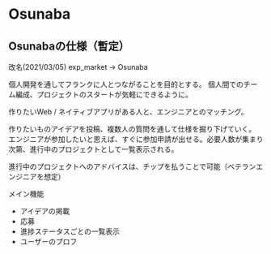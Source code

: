 # Osunaba
## Osunabaの仕様（暫定）

改名(2021/03/05)
exp_market → Osunaba

個人開発を通してフランクに人とつながることを目的とする。
個人間でのチーム編成、プロジェクトのスタートが気軽にできるように。

作りたいWeb / ネイティブアプリがある人と、エンジニアとのマッチング。

作りたいものアイデアを投稿、複数人の質問を通して仕様を掘り下げていく。
エンジニアが参加したいと思えば、すぐに参加申請が出せる。必要人数が集まり次第、進行中のプロジェクトとして一覧表示される。

進行中のプロジェクトへのアドバイスは、チップを払うことで可能（ベテランエンジニアを想定）

メイン機能
* アイデアの掲載
* 応募
* 進捗ステータスごとの一覧表示
* ユーザーのプロフ
